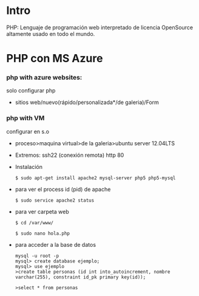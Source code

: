 # Intro
PHP: Lenguaje de programación web interpretado de licencia OpenSource altamente usado en todo el mundo.

# PHP con MS Azure
### php with azure websites: 
solo configurar php
- sitios web/nuevo(rápido/personalizada*/de galeria)/Form


### php with VM 
configurar en s.o
- proceso>maquina virtual>de la galeria>ubuntu server 12.04LTS
- Extremos: ssh22 (conexión remota) http 80
- Instalación

	```$ sudo apt-get install apache2 mysql-server php5 php5-mysql```
- para ver el process id (pid) de apache
	
  ```$ sudo service apache2 status```
- para ver carpeta web
	
  ```$ cd /var/www/ ```
  
	```$ sudo nano hola.php```
- para acceder a la base de datos
	``` 
  mysql -u root -p
	mysql> create database ejemplo;
	mysql> use ejemplo
	>create table personas (id int into_autoincrement, nombre varchar(255), constraint id_pk primary key(id));

	>select * from personas
  ```